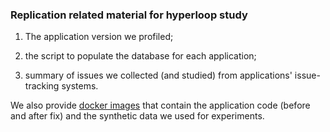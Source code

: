 ### Replication related material for hyperloop study

1. The application version we profiled;

2. the script to populate the database for each application;

3. summary of issues we collected (and studied) from applications' issue-tracking systems.

We also provide [docker images](https://hub.docker.com/u/icse2018acm/) that contain the application code (before and after fix) and the synthetic data we used for experiments.
